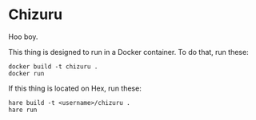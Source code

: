 # Chizuru
Hoo boy.

This thing is designed to run in a Docker container. To do that, run these:
```shell
docker build -t chizuru .
docker run
```

If this thing is located on Hex, run these:
```shell
hare build -t <username>/chizuru .
hare run
```